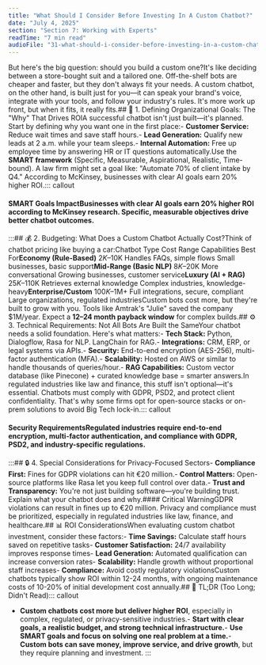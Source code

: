 ```yaml
---
title: "What Should I Consider Before Investing In A Custom Chatbot?"
date: "July 4, 2025"
section: "Section 7: Working with Experts"
readTime: "7 min read"
audioFile: "31-what-should-i-consider-before-investing-in-a-custom-chatbot.wav"
---
```


But here's the big question: should you build a custom one?It's like deciding between a store-bought suit and a tailored one. Off-the-shelf bots are cheaper and faster, but they don't always fit your needs. A custom chatbot, on the other hand, is built just for you—it can speak your brand's voice, integrate with your tools, and follow your industry's rules. It's more work up front, but when it fits, it really fits.## 🎯 1. Defining Organizational Goals: The "Why" That Drives ROIA successful chatbot isn't just built—it's planned. Start by defining why you want one in the first place:- **Customer Service:** Reduce wait times and save staff hours.- **Lead Generation:** Qualify new leads at 2 a.m. while your team sleeps.- **Internal Automation:** Free up employee time by answering HR or IT questions automatically.Use the **SMART framework** (Specific, Measurable, Aspirational, Realistic, Time-bound). A law firm might set a goal like: "Automate 70% of client intake by Q4." According to McKinsey, businesses with clear AI goals earn 20% higher ROI.::: callout
#### SMART Goals ImpactBusinesses with clear AI goals earn 20% higher ROI according to McKinsey research. Specific, measurable objectives drive better chatbot outcomes.
:::## 💰 2. Budgeting: What Does a Custom Chatbot Actually Cost?Think of chatbot pricing like buying a car:Chatbot Type
Cost Range
Capabilities
Best For**Economy (Rule-Based)**
$2K–$10K
Handles FAQs, simple flows
Small businesses, basic support**Mid-Range (Basic NLP)**
$8K–$20K
More conversational
Growing businesses, customer service**Luxury (AI + RAG)**
$25K–$110K
Retrieves external knowledge
Complex industries, knowledge-heavy**Enterprise/Custom**
$100K–$1M+
Full integrations, secure, compliant
Large organizations, regulated industriesCustom bots cost more, but they're built to grow with you. Tools like Amtrak's "Julie" saved the company $1M/year. Expect a **12–24 month payback window** for complex builds.## ⚙️ 3. Technical Requirements: Not All Bots Are Built the SameYour chatbot needs a solid foundation. Here's what matters:- **Tech Stack:** Python, Dialogflow, Rasa for NLP. LangChain for RAG.- **Integrations:** CRM, ERP, or legal systems via APIs.- **Security:** End-to-end encryption (AES-256), multi-factor authentication (MFA).- **Scalability:** Hosted on AWS or similar to handle thousands of queries/hour.- **RAG Capabilities:** Custom vector database (like Pinecone) + curated knowledge base = smarter answers.In regulated industries like law and finance, this stuff isn't optional—it's essential. Chatbots must comply with GDPR, PSD2, and protect client confidentiality. That's why some firms opt for open-source stacks or on-prem solutions to avoid Big Tech lock-in.::: callout
#### Security RequirementsRegulated industries require end-to-end encryption, multi-factor authentication, and compliance with GDPR, PSD2, and industry-specific regulations.
:::## 🔒 4. Special Considerations for Privacy-Focused Sectors- **Compliance First:** Fines for GDPR violations can hit €20 million.- **Control Matters:** Open-source platforms like Rasa let you keep full control over data.- **Trust and Transparency:** You're not just building software—you're building trust. Explain what your chatbot does and why.#### Critical WarningGDPR violations can result in fines up to €20 million. Privacy and compliance must be prioritized, especially in regulated industries like law, finance, and healthcare.## 📊 ROI ConsiderationsWhen evaluating custom chatbot investment, consider these factors:- **Time Savings:** Calculate staff hours saved on repetitive tasks- **Customer Satisfaction:** 24/7 availability improves response times- **Lead Generation:** Automated qualification can increase conversion rates- **Scalability:** Handle growth without proportional staff increases- **Compliance:** Avoid costly regulatory violationsCustom chatbots typically show ROI within 12-24 months, with ongoing maintenance costs of 10-20% of initial development cost annually.## 🧠 TL;DR (Too Long; Didn't Read)::: callout
- **Custom chatbots cost more but deliver higher ROI**, especially in complex, regulated, or privacy-sensitive industries.- **Start with clear goals, a realistic budget, and strong technical infrastructure.**- **Use SMART goals and focus on solving one real problem at a time.**- **Custom bots can save money, improve service, and drive growth**, but they require planning and investment.
:::
